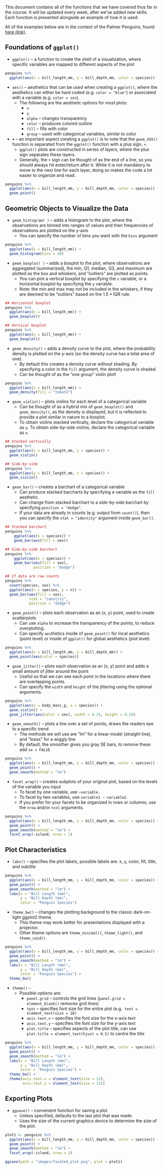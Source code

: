 This document contains all of the functions that we have covered thus
far in the course. It will be updated every week, after we’ve added new
skills. Each function is presented alongside an example of how it is
used.

All of the examples below are in the context of the Palmer Penguins,
found [here
(link)](https://allisonhorst.github.io/palmerpenguins/index.html).

## Foundations of `ggplot()`

-   `ggplot()` – a function to create the shell of a visualization,
    where specific variables are mapped to different aspects of the plot

``` r
penguins %>% 
  ggplot(aes(x = bill_length_mm, y = bill_depth_mm, color = species))
```

-   `aes()` – aesthetics that can be used when creating a `ggplot()`,
    where the aesthetics can either be hard coded
    (e.g. `color = "blue"`) or associated with a variable
    (e.g. `color = sex`).
    -   The following are the aesthetic options for *most* plots:
        -   `x`
        -   `y`
        -   `alpha` – changes transparency
        -   `color` – produces colored outline
        -   `fill` – fills with color
        -   `group` – used with categorical variables, similar to color
-   **`+`** – an important aspect creating a `ggplot()` is to note that
    the `geom_XXX()` function is separated from the `ggplot()` function
    with a plus sign, `+`.
    -   `ggplot()` plots are constructed in series of layers, where the
        plus sign separates these layers.  
    -   Generally, the `+` sign can be thought of as the end of a line,
        so you should always hit enter/return after it. While it is not
        mandatory to move to the next line for each layer, doing so
        makes the code a lot easier to organize and read.

``` r
penguins %>% 
  ggplot(aes(x = bill_length_mm, y = bill_depth_mm, color = species)) + 
  geom_point()
```

## Geometric Objects to Visualize the Data

-   `geom_histogram( )` – adds a histogram to the plot, where the
    observations are binned into ranges of values and then frequencies
    of observations are plotted on the y-axis
    -   You can specify the number of bins you want with the `bins`
        argument

``` r
penguins %>% 
  ggplot(aes(x = bill_length_mm)) + 
  geom_histogram(bins = 20)
```

-   `geom_boxplot( )` – adds a boxplot to the plot, where observations
    are aggregated (summarized), the min, Q1, median, Q3, and maximum
    are plotted as the box and whiskers, and “outliers” are plotted as
    points.
    -   You can plot a vertical boxplot by specifying the `x` variable,
        or a horizontal boxplot by specifying the `y` variable.
    -   Note: the min and max may not be included in the whiskers, if
        they are deemed to be “outliers” based on the 1.5 × IQR rule.

``` r
## Horizontal boxplot
penguins %>% 
  ggplot(aes(x = bill_length_mm)) + 
  geom_boxplot()

## Vertical boxplot
penguins %>% 
  ggplot(aes(y = bill_length_mm)) + 
  geom_boxplot()
```

-   `geom_density()` – adds a density curve to the plot, where the
    probability density is plotted on the y-axis (so the density curve
    has a total area of one).
    -   By default this creates a density curve without shading. By
        specifying a color in the `fill` argument, the density curve is
        shaded.
    -   Can be thought of as the “one group” violin plot!

``` r
penguins %>% 
  ggplot(aes(x = bill_length_mm)) + 
  geom_density(fill = "tomato")
```

-   `geom_violin()` – plots violins for each level of a categorical
    variable
    -   Can be thought of as a hybrid mix of `geom_boxplot()` and
        `geom_density()`, as the density is displayed, but it is
        reflected to provide a plot similar in nature to a boxplot.
    -   To obtain violins stacked vertically, declare the categorical
        variable as `y`. To obtain side-by-side violins, declare the
        categorical variable as `x`.

``` r
## Stacked vertically
penguins %>% 
  ggplot(aes(x = bill_length_mm, y = species)) + 
  geom_violin()

## Side-by-side
penguins %>% 
  ggplot(aes(y = bill_length_mm, x = species)) + 
  geom_violin()
```

-   `geom_bar()` – creates a barchart of a categorical variable
    -   Can produce stacked barcharts by specifying a variable as the
        `fill` aesthetic.
    -   Can change from stacked barchart to a side-by-side barchart by
        specifying `position = "dodge"`.
    -   If your data are already in counts (e.g. output from `count()`),
        then you can specify the `stat = "identity"` argument inside
        `geom_bar()`.

``` r
## Stacked barchart
penguins %>%
    ggplot(aes(x = species)) +
    geom_bar(aes(fill = sex))

## Side-by-side barchart
penguins %>%
    ggplot(aes(x = species)) +
    geom_bar(aes(fill = sex),
             position = "dodge")

## If data are raw counts
penguins %>% 
  count(species, sex) %>% 
  ggplot(aes(x = species, y = n)) + 
  geom_bar(aes(fill = sex),
           stat = "identity",
           position = "dodge")
```

-   `geom_point()` – plots each observation as an (x, y) point, used to
    create scatterplots
    -   Can use `alpha` to increase the transparency of the points, to
        reduce overplotting.
    -   Can specify `aes`thetics inside of `geom_point()` for local
        aesthetics (point level) or inside of `ggplot()` for global
        aesthetics (plot level)

``` r
penguins %>% 
  ggplot(aes(x = bill_length_mm, y = bill_depth_mm)) + 
  geom_point(aes(color = species))
```

-   `geom_jitter()` – plots each observation as an (x, y) point and adds
    a small amount of jitter around the point
    -   Useful so that we can see each point in the locations where
        there are overlapping points.
    -   Can specify the `width` and `height` of the jittering using the
        optional arguments.

``` r
penguins %>% 
  ggplot(aes(y = body_mass_g, x = species)) + 
  geom_violin() + 
  geom_jitter(aes(color = sex), width = 0.25, height = 0.25)
```

-   `geom_smooth()` – plots a line over a set of points, draws the
    readers eye to a specific trend
    -   The methods we will use are “lm” for a linear model (straight
        line), and “loess” for a wiggly line
    -   By default, the smoother gives you gray SE bars, to remove these
        add `se = FALSE`

``` r
penguins %>% 
  ggplot(aes(x = bill_length_mm, y = bill_depth_mm, color = species)) + 
  geom_point() + 
  geom_smooth(method = "lm") 
```

-   `facet_wrap()` – creates subplots of your original plot, based on
    the levels of the variable you input
    -   To facet by one variable, use `~variable`.
    -   To facet by two variables, use `variable1 ~ variable2`.
    -   If you prefer for your facets to be organized in rows or
        columns, use the `nrow` and/or `ncol` arguments.

``` r
penguins %>% 
  ggplot(aes(x = bill_length_mm, y = bill_depth_mm, color = species)) + 
  geom_point() + 
  geom_smooth(method = "lm") + 
  facet_wrap(~island, nrow = 1)
```

## Plot Characteristics

-   `labs()` – specifies the plot labels, possible labels are: x, y,
    color, fill, title, and subtitle

``` r
penguins %>% 
  ggplot(aes(x = bill_length_mm, y = bill_depth_mm, color = species)) + 
  geom_point() + 
  geom_smooth(method = "lm") +
  labs(x = "Bill Length (mm)", 
       y = "Bill Depth (mm)", 
       color = "Penguin Species")
```

-   `theme_bw()` – changes the plotting background to the classic
    dark-on-light ggplot2 theme.
    -   This theme may work better for presentations displayed with a
        projector.
    -   Other theme options are `theme_minimal()`, `theme_light()`, and
        `theme_void()`.

``` r
penguins %>% 
  ggplot(aes(x = bill_length_mm, y = bill_depth_mm, color = species)) + 
  geom_point() + 
  geom_smooth(method = "lm") +
  labs(x = "Bill Length (mm)", 
       y = "Bill Depth (mm)", 
       color = "Penguin Species") + 
  theme_bw()
```

-   `theme()` –
    -   Possible options are:
        -   `panel.grid` – controls the grid lines
            (`panel.grid = element_blank()` removes grid lines)
        -   `text` – specifies font size for the entire plot (e.g. 
            `text = element_text(size = 16)`
        -   `axis.text.x` – specifies the font size for the x-axis text
        -   `axis.text.y` – specifies the font size for the y-axis text
        -   `plot.title` – specifies aspects of the plot title, can use
            `plot.title = element_text(hjust = 0.5)` to centre the title

``` r
penguins %>% 
  ggplot(aes(x = bill_length_mm, y = bill_depth_mm, color = species)) + 
  geom_point() + 
  geom_smooth(method = "lm") +
  labs(x = "Bill Length (mm)", 
       y = "Bill Depth (mm)", 
       color = "Penguin Species") + 
  theme_bw() + 
  theme(axis.text.x = element_text(size = 12), 
        axis.text.y = element_text(size = 12))
```

## Exporting Plots

-   `ggsave()` – convenient function for saving a plot
    -   Unless specified, defaults to the last plot that was made.
    -   Uses the size of the current graphics device to determine the
        size of the plot.

``` r
plot1 <- penguins %>% 
  ggplot(aes(x = bill_length_mm, y = bill_depth_mm, color = species)) + 
  geom_point() + 
  geom_smooth(method = "lm") + 
  facet_wrap(~island, nrow = 1)

ggsave(path = "images/faceted_plot.png", plot = plot1)
```
